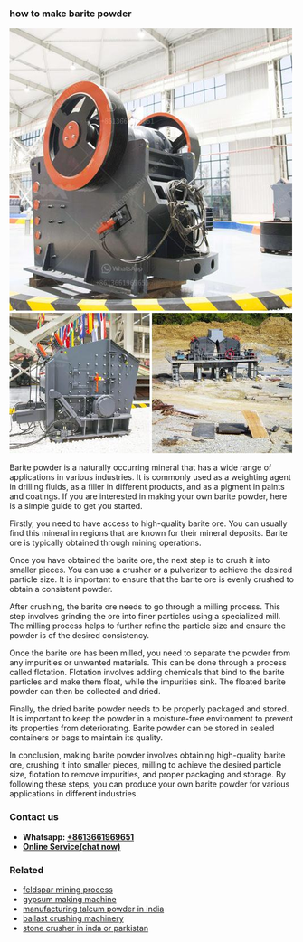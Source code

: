 <h3>how to make barite powder</h3><img src='1708497673.jpg' alt=''><p>Barite powder is a naturally occurring mineral that has a wide range of applications in various industries. It is commonly used as a weighting agent in drilling fluids, as a filler in different products, and as a pigment in paints and coatings. If you are interested in making your own barite powder, here is a simple guide to get you started.</p><p>Firstly, you need to have access to high-quality barite ore. You can usually find this mineral in regions that are known for their mineral deposits. Barite ore is typically obtained through mining operations.</p><p>Once you have obtained the barite ore, the next step is to crush it into smaller pieces. You can use a crusher or a pulverizer to achieve the desired particle size. It is important to ensure that the barite ore is evenly crushed to obtain a consistent powder.</p><p>After crushing, the barite ore needs to go through a milling process. This step involves grinding the ore into finer particles using a specialized mill. The milling process helps to further refine the particle size and ensure the powder is of the desired consistency.</p><p>Once the barite ore has been milled, you need to separate the powder from any impurities or unwanted materials. This can be done through a process called flotation. Flotation involves adding chemicals that bind to the barite particles and make them float, while the impurities sink. The floated barite powder can then be collected and dried.</p><p>Finally, the dried barite powder needs to be properly packaged and stored. It is important to keep the powder in a moisture-free environment to prevent its properties from deteriorating. Barite powder can be stored in sealed containers or bags to maintain its quality.</p><p>In conclusion, making barite powder involves obtaining high-quality barite ore, crushing it into smaller pieces, milling to achieve the desired particle size, flotation to remove impurities, and proper packaging and storage. By following these steps, you can produce your own barite powder for various applications in different industries.</p><h3>Contact us</h3><ul><li><strong>Whatsapp:&nbsp;<a href="https://wa.me/8613661969651">+8613661969651</a></strong></li><li><a href="https://swt.shibang-china.com/?git&amp;zhl&amp;how to make barite powder"><strong>Online Service(chat now)</strong></a></li></ul><h3>Related</h3><ul><li><a href='feldspar mining process.md'>feldspar mining process</a></li><li><a href='gypsum making machine.md'>gypsum making machine</a></li><li><a href='manufacturing talcum powder in india.md'>manufacturing talcum powder in india</a></li><li><a href='ballast crushing machinery.md'>ballast crushing machinery</a></li><li><a href='stone crusher in inda or parkistan.md'>stone crusher in inda or parkistan</a></li></ul>